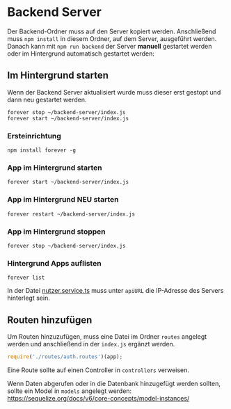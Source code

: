 # Backend Server

Der Backend-Ordner muss auf den Server kopiert werden.
Anschließend muss `npm install` in diesem Ordner, auf dem Server, ausgeführt werden.
Danach kann mit `npm run backend` der Server **manuell** gestartet werden oder im Hintergrund automatisch gestartet werden:

## Im Hintergrund starten

Wenn der Backend Server aktualisiert wurde muss dieser erst gestopt und dann neu gestartet werden.

```shell
forever stop ~/backend-server/index.js
forever start ~/backend-server/index.js
```

### Ersteinrichtung

```shell
npm install forever -g
```

### App im Hintergrund starten
```shell
forever start ~/backend-server/index.js
```

### App im Hintergrund NEU starten
```shell
forever restart ~/backend-server/index.js
```

### App im Hintergrund stoppen
```shell
forever stop ~/backend-server/index.js
```

### Hintergrund Apps auflisten

```shell
forever list
```

In der Datei [nutzer.service.ts](../src/services/nutzer.service.ts) muss unter `apiURL` die IP-Adresse des Servers hinterlegt sein.

## Routen hinzufügen

Um Routen hinzuzufügen, muss eine Datei im Ordner `routes` angelegt werden und anschließend in der `index.js` ergänzt werden.

```js
require('./routes/auth.routes')(app);
```

Eine Route sollte auf einen Controller in `controllers` verweisen.

Wenn Daten abgerufen oder in die Datenbank hinzugefügt werden sollten, sollte ein Model in `models` angelegt werden: https://sequelize.org/docs/v6/core-concepts/model-instances/
